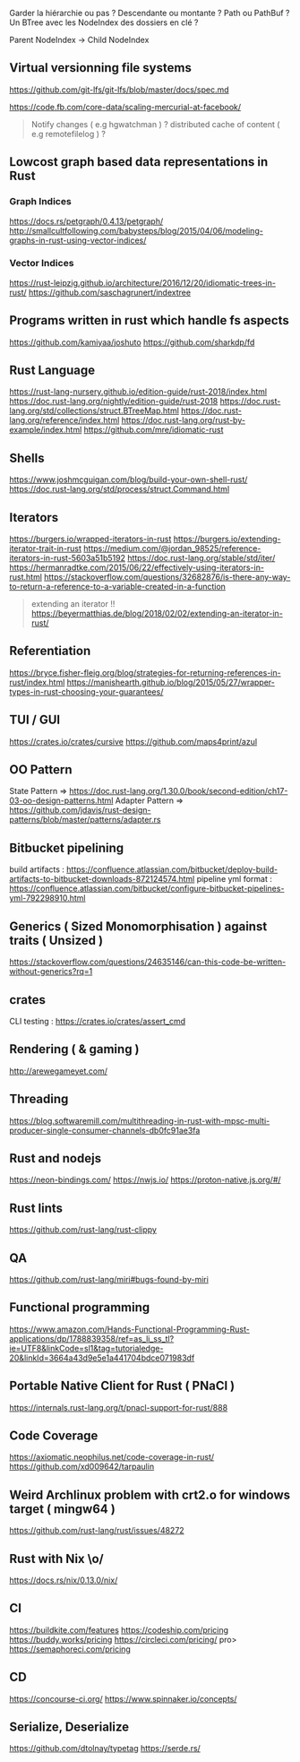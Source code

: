 Garder la hiérarchie ou pas ? Descendante ou montante ?
Path ou PathBuf ?
Un BTree avec les NodeIndex des dossiers en clé ?

Parent NodeIndex -> Child NodeIndex




## Virtual versionning file systems

https://github.com/git-lfs/git-lfs/blob/master/docs/spec.md

https://code.fb.com/core-data/scaling-mercurial-at-facebook/

> Notify changes ( e.g hgwatchman ) ? distributed cache of content ( e.g remotefilelog ) ?


## Lowcost graph based data representations in Rust

### Graph Indices

https://docs.rs/petgraph/0.4.13/petgraph/
http://smallcultfollowing.com/babysteps/blog/2015/04/06/modeling-graphs-in-rust-using-vector-indices/

### Vector Indices

https://rust-leipzig.github.io/architecture/2016/12/20/idiomatic-trees-in-rust/
https://github.com/saschagrunert/indextree


## Programs written in rust which handle fs aspects

https://github.com/kamiyaa/joshuto
https://github.com/sharkdp/fd


## Rust Language

https://rust-lang-nursery.github.io/edition-guide/rust-2018/index.html
https://doc.rust-lang.org/nightly/edition-guide/rust-2018
https://doc.rust-lang.org/std/collections/struct.BTreeMap.html
https://doc.rust-lang.org/reference/index.html
https://doc.rust-lang.org/rust-by-example/index.html
https://github.com/mre/idiomatic-rust


## Shells

https://www.joshmcguigan.com/blog/build-your-own-shell-rust/
https://doc.rust-lang.org/std/process/struct.Command.html


## Iterators

https://burgers.io/wrapped-iterators-in-rust
https://burgers.io/extending-iterator-trait-in-rust
https://medium.com/@jordan_98525/reference-iterators-in-rust-5603a51b5192
https://doc.rust-lang.org/stable/std/iter/
https://hermanradtke.com/2015/06/22/effectively-using-iterators-in-rust.html
https://stackoverflow.com/questions/32682876/is-there-any-way-to-return-a-reference-to-a-variable-created-in-a-function

> extending an iterator !! https://beyermatthias.de/blog/2018/02/02/extending-an-iterator-in-rust/

## Referentiation

https://bryce.fisher-fleig.org/blog/strategies-for-returning-references-in-rust/index.html
https://manishearth.github.io/blog/2015/05/27/wrapper-types-in-rust-choosing-your-guarantees/

## TUI / GUI

https://crates.io/crates/cursive
https://github.com/maps4print/azul

## OO Pattern

State Pattern => https://doc.rust-lang.org/1.30.0/book/second-edition/ch17-03-oo-design-patterns.html
Adapter Pattern => https://github.com/jdavis/rust-design-patterns/blob/master/patterns/adapter.rs

## Bitbucket pipelining

build artifacts : https://confluence.atlassian.com/bitbucket/deploy-build-artifacts-to-bitbucket-downloads-872124574.html
pipeline yml format : https://confluence.atlassian.com/bitbucket/configure-bitbucket-pipelines-yml-792298910.html

## Generics ( Sized Monomorphisation ) against traits ( Unsized )

https://stackoverflow.com/questions/24635146/can-this-code-be-written-without-generics?rq=1

## crates

CLI testing :  https://crates.io/crates/assert_cmd

## Rendering ( & gaming )

http://arewegameyet.com/

## Threading

https://blog.softwaremill.com/multithreading-in-rust-with-mpsc-multi-producer-single-consumer-channels-db0fc91ae3fa

## Rust and nodejs

https://neon-bindings.com/
https://nwjs.io/
https://proton-native.js.org/#/

## Rust lints

https://github.com/rust-lang/rust-clippy

## QA

https://github.com/rust-lang/miri#bugs-found-by-miri

## Functional programming

https://www.amazon.com/Hands-Functional-Programming-Rust-applications/dp/1788839358/ref=as_li_ss_tl?ie=UTF8&linkCode=sl1&tag=tutorialedge-20&linkId=3664a43d9e5e1a441704bdce071983df

## Portable Native Client for Rust ( PNaCl )
https://internals.rust-lang.org/t/pnacl-support-for-rust/888


## Code Coverage

https://axiomatic.neophilus.net/code-coverage-in-rust/
https://github.com/xd009642/tarpaulin

## Weird Archlinux problem with crt2.o for windows target ( mingw64 )

https://github.com/rust-lang/rust/issues/48272

## Rust with Nix \o/

https://docs.rs/nix/0.13.0/nix/


## CI
https://buildkite.com/features
https://codeship.com/pricing
https://buddy.works/pricing
https://circleci.com/pricing/
pro> https://semaphoreci.com/pricing

## CD
https://concourse-ci.org/
https://www.spinnaker.io/concepts/

## Serialize, Deserialize
https://github.com/dtolnay/typetag
https://serde.rs/
